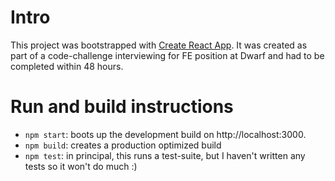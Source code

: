 # Intro

This project was bootstrapped with [Create React App](https://github.com/facebook/create-react-app). It was created as part of a code-challenge interviewing for FE position at Dwarf and had to be completed within 48 hours.

# Run and build instructions

- `npm start`: boots up the development build on http://localhost:3000.
- `npm build`: creates a production optimized build
- `npm test`: in principal, this runs a test-suite, but I haven't written any tests so it won't do much :)
